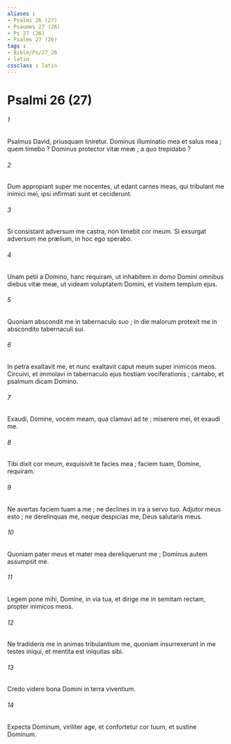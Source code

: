 ```yaml
---
aliases : 
- Psalmi 26 (27)
- Psaumes 27 (26)
- Ps 27 (26)
- Psalms 27 (26)
tags : 
- Bible/Ps/27_26
- latin
cssclass : latin
---
```


# Psalmi 26 (27)

###### 1
Psalmus David, priusquam liniretur. Dominus illuminatio mea et salus mea ; quem timebo ? Dominus protector vitæ meæ ; a quo trepidabo ?
###### 2
Dum appropiant super me nocentes, ut edant carnes meas, qui tribulant me inimici mei, ipsi infirmati sunt et ceciderunt.
###### 3
Si consistant adversum me castra, non timebit cor meum. Si exsurgat adversum me prælium, in hoc ego sperabo.
###### 4
Unam petii a Domino, hanc requiram, ut inhabitem in domo Domini omnibus diebus vitæ meæ, ut videam voluptatem Domini, et visitem templum ejus.
###### 5
Quoniam abscondit me in tabernaculo suo ; in die malorum protexit me in abscondito tabernaculi sui.
###### 6
In petra exaltavit me, et nunc exaltavit caput meum super inimicos meos. Circuivi, et immolavi in tabernaculo ejus hostiam vociferationis ; cantabo, et psalmum dicam Domino.
###### 7
Exaudi, Domine, vocem meam, qua clamavi ad te ; miserere mei, et exaudi me.
###### 8
Tibi dixit cor meum, exquisivit te facies mea ; faciem tuam, Domine, requiram.
###### 9
Ne avertas faciem tuam a me ; ne declines in ira a servo tuo. Adjutor meus esto ; ne derelinquas me, neque despicias me, Deus salutaris meus.
###### 10
Quoniam pater meus et mater mea dereliquerunt me ; Dominus autem assumpsit me.
###### 11
Legem pone mihi, Domine, in via tua, et dirige me in semitam rectam, propter inimicos meos.
###### 12
Ne tradideris me in animas tribulantium me, quoniam insurrexerunt in me testes iniqui, et mentita est iniquitas sibi.
###### 13
Credo videre bona Domini in terra viventium.
###### 14
Expecta Dominum, viriliter age, et confortetur cor tuum, et sustine Dominum.
